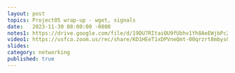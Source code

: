 ```yaml
---
layout: post
topics: Project05 wrap-up - wget, signals
date:   2023-11-30 08:00:00 -0800
notes1: https://drive.google.com/file/d/19DU7RItaiOU9fUbhv1Yh8AeEWjbPcZJx/view?usp=drive_link
video1: https://usfca.zoom.us/rec/share/KD1HEeT1xDPVneQmt-00qrzrt8mbysQ2MHLgA7orphSFPk_tqmHf3S8vOkfYHSqS.e_G-ac7TTFavkB9Y
slides: 
category: networking
published: true
---
```

